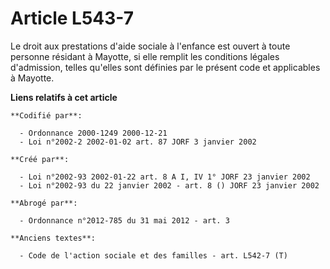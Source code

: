 # Article L543-7

Le droit aux prestations d'aide sociale à l'enfance est ouvert à toute personne résidant à Mayotte, si elle remplit les
conditions légales d'admission, telles qu'elles sont définies par le présent code et applicables à Mayotte.

**Liens relatifs à cet article**

	**Codifié par**:

	  - Ordonnance 2000-1249 2000-12-21
	  - Loi n°2002-2 2002-01-02 art. 87 JORF 3 janvier 2002

	**Créé par**:

	  - Loi n°2002-93 2002-01-22 art. 8 A I, IV 1° JORF 23 janvier 2002
	  - Loi n°2002-93 du 22 janvier 2002 - art. 8 () JORF 23 janvier 2002

	**Abrogé par**:

	  - Ordonnance n°2012-785 du 31 mai 2012 - art. 3

	**Anciens textes**:

	  - Code de l'action sociale et des familles - art. L542-7 (T)

